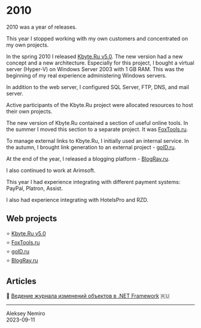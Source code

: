 # 2010

2010 was a year of releases.

This year I stopped working with my own customers and concentrated on my own projects.

In the spring 2010 I released [Kbyte.Ru v5.0](assets/kbyte.md). The new version had a new concept and a new architecture.
Especially for this project, I bought a virtual server (Hyper-V) on Windows Server 2003 with 1 GB RAM.
This was the beginning of my real experience administering Windows servers.

In addition to the web server, I configured SQL Server, FTP, DNS, and mail server.

Active participants of the Kbyte.Ru project were allocated resources to host their own projects.

The new version of Kbyte.Ru contained a section of useful online tools.
In the summer I moved this section to a separate project. It was [FoxTools.ru](assets/foxtools.md).

To manage external links to Kbyte.Ru, I initially used an internal service.
In the autumn, I brought link generation to an external project - [goID.ru](assets/goid.md).

At the end of the year, I released a blogging platform - [BlogRay.ru](assets/blogray.md).

I also continued to work at Arimsoft.

This year I had experience integrating with different payment systems: PayPal, Platron, Assist.

I also had experience integrating with HotelsPro and RZD.

## Web projects

:star: [Kbyte.Ru v5.0](assets/kbyte.md)  
:star: [FoxTools.ru](assets/foxtools.md)  
:star: [goID.ru](assets/goid.md)  
:star: [BlogRay.ru](assets/blogray.md)

## Articles

:page_facing_up: [Ведение журнала изменений объектов в .NET Framework](articles/ObjectsLog.md) :ru:

---
Aleksey Nemiro  
2023-09-11
